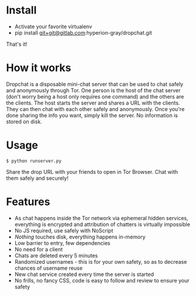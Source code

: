 Install
=======

- Activate your favorite virtualenv
- pip install git+git@gitlab.com:hyperion-gray/dropchat.git

That's it!

How it works
============

Dropchat is a disposable mini-chat server that can be used to chat safely and anonymously through Tor. One
person is the host of the chat server (don't worry being a host only requires one command) and
the others are the clients. The host starts the server and shares a URL with the clients. They
can then chat with each other safely and anonymously. Once you're done sharing the info you want,
simply kill the server. No information is stored on disk.

Usage
=====

`$ python runserver.py`

Share the drop URL with your friends to open in Tor Browser. Chat with them safely and securely!

Features
========

- As chat happens inside the Tor network via ephemeral hidden services, everything is encrypted and attribution of chatters is virtually impossible
- No JS required, use safely with NoScript
- *Nothing* touches disk, everything happens in-memory
- Low barrier to entry, few dependencies
- No need for a client
- Chats are deleted every 5 minutes
- Randomized usernames - this is for your own safety, so as to decrease chances of username reuse
- New chat service created every time the server is started
- No frills, no fancy CSS, code is easy to follow and review to ensure your safety
